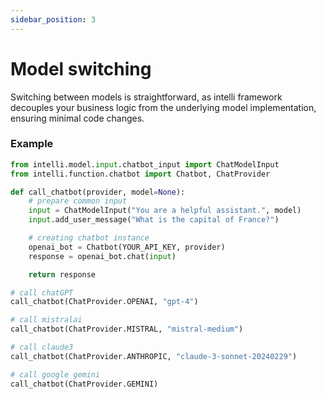 ```yaml
---
sidebar_position: 3
---
```


# Model switching


Switching between models is straightforward, as intelli framework decouples your business logic from the underlying model implementation, ensuring minimal code changes.

### Example

```python
from intelli.model.input.chatbot_input import ChatModelInput
from intelli.function.chatbot import Chatbot, ChatProvider

def call_chatbot(provider, model=None):
    # prepare common input 
    input = ChatModelInput("You are a helpful assistant.", model)
    input.add_user_message("What is the capital of France?")

    # creating chatbot instance
    openai_bot = Chatbot(YOUR_API_KEY, provider)
    response = openai_bot.chat(input)

    return response

# call chatGPT
call_chatbot(ChatProvider.OPENAI, "gpt-4")

# call mistralai
call_chatbot(ChatProvider.MISTRAL, "mistral-medium")

# call claude3
call_chatbot(ChatProvider.ANTHROPIC, "claude-3-sonnet-20240229")

# call google gemini
call_chatbot(ChatProvider.GEMINI)
```

